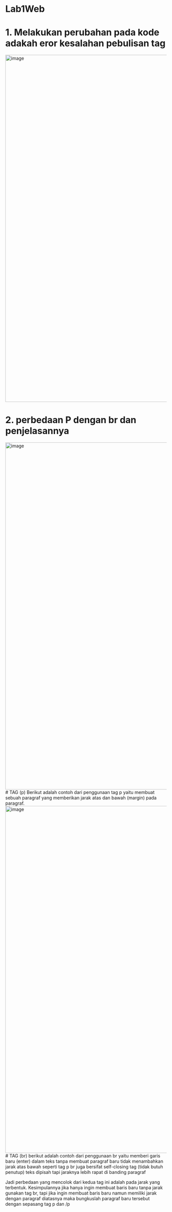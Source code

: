 # Lab1Web
# 1. Melakukan perubahan pada kode adakah eror kesalahan pebulisan tag

<img width="1920" height="1080" alt="image" src="https://github.com/user-attachments/assets/9680b31e-357f-4f32-99a4-98c65d71ab55" />

# 2. perbedaan P dengan br dan penjelasannya
<img width="1920" height="1080" alt="image" src="https://github.com/user-attachments/assets/dfa326fa-cf7c-4e74-aaa0-99a429d9a9a0" />
# TAG (p)
Berikut adalah contoh dari penggunaan tag p yaitu
membuat sebuah paragraf yang memberikan jarak atas dan bawah (margin) pada paragraf.                                        


<img width="1920" height="1080" alt="image" src="https://github.com/user-attachments/assets/986fef30-9f71-42e4-91b5-db36e9999a67" />
# TAG (br)
berikut adalah contoh dari penggunaan br yaitu
memberi garis baru (enter) dalam teks tanpa membuat paragraf baru tidak menambahkan jarak atas bawah seperti tag p
br juga bersifat self-closing tag (tidak butuh penutup) teks dipisah tapi jaraknya lebih rapat di banding paragraf

Jadi perbedaan yang mencolok dari kedua tag ini adalah pada jarak yang terbentuk.
Kesimpulannya jika hanya ingin membuat baris baru tanpa jarak gunakan tag br, tapi jika ingin membuat baris baru namun memiliki jarak dengan paragraf diatasnya maka bungkuslah paragraf baru tersebut dengan sepasang tag p dan /p

